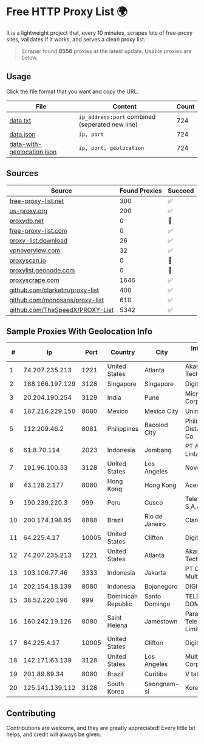 
# Free HTTP Proxy List 🌍

It is a lightweight project that, every 10 minutes, scrapes lots of free-proxy sites, validates if it works, and serves a clean proxy list.


> Scraper found **8556** proxies at the latest update. Usable proxies are below.

## Usage

Click the file format that you want and copy the URL.


|File|Content|Count|
|----|-------|-----|
|[data.txt](https://raw.githubusercontent.com/themiralay/Proxy-List-World/master/data.txt)|`ip_address:port` combined (seperated new line)|724|
|[data.json](https://raw.githubusercontent.com/themiralay/Proxy-List-World/master/data.json)|`ip, port`|724|
|[data-with-geolocation.json](https://raw.githubusercontent.com/themiralay/Proxy-List-World/master/data-with-geolocation.json)|`ip, port, geolocation`|724|

## Sources

|Source|Found Proxies|Succeed|
|------|-------------|-------|
|[free-proxy-list.net](https://free-proxy-list.net)|300|✅|
|[us-proxy.org](https://www.us-proxy.org)|200|✅|
|[proxydb.net](http://proxydb.net)|0|🚫|
|[free-proxy-list.com](https://free-proxy-list.com/?page=&port=&type%5B%5D=http&type%5B%5D=https&up_time=0&search=Search)|0|✅|
|[proxy-list.download](https://www.proxy-list.download/HTTP)|26|✅|
|[vpnoverview.com](https://vpnoverview.com/privacy/anonymous-browsing/free-proxy-servers)|32|✅|
|[proxyscan.io](https://www.proxyscan.io)|0|🚫|
|[proxylist.geonode.com](https://proxylist.geonode.com/api/proxy-list?limit=300&page=1&sort_by=lastChecked&sort_type=desc&protocols=http,https)|0|🚫|
|[proxyscrape.com](https://api.proxyscrape.com/v2/?request=displayproxies&protocol=http&timeout=10000&country=all&ssl=all&anonymity=all)|1646|✅|
|[github.com/clarketm/proxy-list](https://raw.githubusercontent.com/clarketm/proxy-list/master/proxy-list-raw.txt)|400|✅|
|[github.com/monosans/proxy-list](https://raw.githubusercontent.com/monosans/proxy-list/main/proxies/http.txt)|610|✅|
|[github.com/TheSpeedX/PROXY-List](https://raw.githubusercontent.com/TheSpeedX/PROXY-List/master/http.txt)|5342|✅|


## Sample Proxies With Geolocation Info

|#|Ip|Port|Country|City|Internet Service Provider|
|-|--|----|-------|----|-------------------------|
|1|74.207.235.213|1221|United States|Atlanta|Akamai Technologies, Inc.|
|2|188.166.197.129|3128|Singapore|Singapore|DigitalOcean, LLC|
|3|20.204.190.254|3129|India|Pune|Microsoft Corporation|
|4|187.216.229.150|8080|Mexico|Mexico City|Uninet S.A. de C.V.|
|5|112.209.46.2|8081|Philippines|Bacolod City|Philippine Long Distance Telephone Co.|
|6|61.8.70.114|2023|Indonesia|Jombang|PT Aplikanusa Lintasarta|
|7|191.96.100.33|3128|United States|Los Angeles|NovoServe B.V.|
|8|43.128.2.177|8080|Hong Kong|Hong Kong|Aceville Pte.ltd|
|9|190.239.220.3|999|Peru|Cusco|Telefonica del Peru S.A.A.|
|10|200.174.198.95|8888|Brazil|Rio de Janeiro|Claro S.A|
|11|64.225.4.17|10005|United States|Clifton|DigitalOcean, LLC|
|12|74.207.235.213|1221|United States|Atlanta|Akamai Technologies, Inc.|
|13|103.106.77.46|3333|Indonesia|Jakarta|PT Quantum Tera Multimedia|
|14|202.154.18.139|8080|Indonesia|Bojonegoro|DIGITNET|
|15|38.52.220.196|999|Dominican Republic|Santo Domingo|TELECABLE DOMINICANO, S.A.|
|16|160.242.19.126|8080|Saint Helena|Jamestown|Paratus Telecommunications Limited|
|17|64.225.4.17|10005|United States|Clifton|DigitalOcean, LLC|
|18|142.171.63.139|3128|United States|Los Angeles|Multacom Corporation|
|19|201.89.89.34|8080|Brazil|Curitiba|V tal|
|20|125.141.139.112|3128|South Korea|Seongnam-si|Korea Telecom|



## Contributing

Contributions are welcome, and they are greatly appreciated! Every
little bit helps, and credit will always be given.

